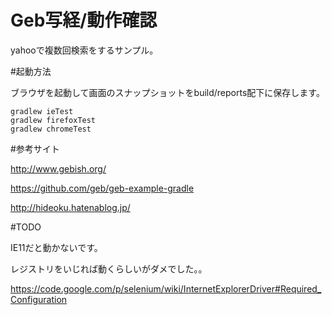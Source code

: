 Geb写経/動作確認
==================

yahooで複数回検索をするサンプル。

#起動方法

ブラウザを起動して画面のスナップショットをbuild/reports配下に保存します。

    gradlew ieTest
    gradlew firefoxTest
    gradlew chromeTest

#参考サイト

http://www.gebish.org/

https://github.com/geb/geb-example-gradle

http://hideoku.hatenablog.jp/

#TODO

IE11だと動かないです。

レジストリをいじれば動くらしいがダメでした。。

https://code.google.com/p/selenium/wiki/InternetExplorerDriver#Required_Configuration
